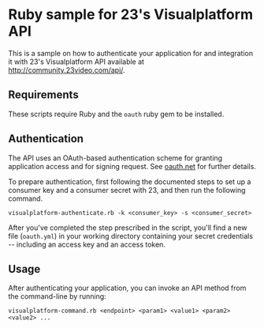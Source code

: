 # Ruby sample for 23's Visualplatform API

This is a sample on how to authenticate your application for and integration it with 23's Visualplatform API available at http://community.23video.com/api/.


## Requirements

These scripts require Ruby and the `oauth` ruby gem to be installed.


## Authentication

The API uses an OAuth-based authentication scheme for granting application access and for signing request. See [oauth.net](http://oauth.net) for further details.

To prepare authentication, first following the documented steps to set up a consumer key and a consumer secret with 23, and then run the following command.

    visualplatform-authenticate.rb -k <consumer_key> -s <consumer_secret> 

After you've completed the step prescribed in the script, you'll find a new file (`oauth.yml`) in your working directory containing your secret credentials -- including an access key and an access token.


## Usage

After authenticating your application, you can invoke an API method from the command-line by running:

    visualplatform-command.rb <endpoint> <param1> <value1> <param2> <value2> ...
